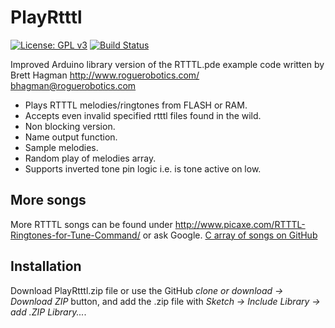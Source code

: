 # PlayRtttl

[![License: GPL v3](https://img.shields.io/badge/License-GPLv3-blue.svg)](https://www.gnu.org/licenses/gpl-3.0)
[![Build Status](https://travis-ci.org/ArminJo/PlayRtttl.svg?branch=master)](https://travis-ci.org/ArminJo/PlayRtttl)

Improved Arduino library version of the RTTTL.pde example code written by Brett Hagman http://www.roguerobotics.com/  bhagman@roguerobotics.com
 - Plays RTTTL melodies/ringtones from FLASH or RAM.
 - Accepts even invalid specified rtttl files found in the wild. 
 - Non blocking version.
 - Name output function.
 - Sample melodies.
 - Random play of melodies array.
 - Supports inverted tone pin logic i.e. is tone active on low.

## More songs
More RTTTL songs can be found under http://www.picaxe.com/RTTTL-Ringtones-for-Tune-Command/ or ask Google.
[C array of songs on GitHub](https://github.com/granadaxronos/120-SONG_NOKIA_RTTTL_RINGTONE_PLAYER_FOR_ARDUINO_UNO/blob/master/RTTTL_PLAYER/songs.h)

## Installation
Download PlayRtttl.zip file or use the GitHub *clone or download -> Download ZIP* button, and add the .zip file with *Sketch -> Include Library -> add .ZIP Library...*.  